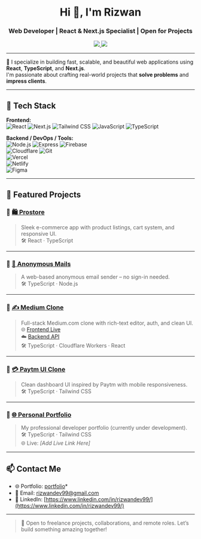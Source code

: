 <h1 align="center">Hi 👋, I'm Rizwan</h1>
<h3 align="center">Web Developer | React & Next.js Specialist | Open for Projects</h3>

<p align="center">
  <a href="mailto:rizwandev99@gmail.com">
    <img src="https://img.shields.io/badge/Email-D14836?style=for-the-badge&logo=gmail&logoColor=white" />
  </a>
  <a href="https://www.linkedin.com/in/rizwandev99/">
    <img src="https://img.shields.io/badge/LinkedIn-blue?style=for-the-badge&logo=linkedin&logoColor=white" />
  </a>
</p>

---

🌟 I specialize in building fast, scalable, and beautiful web applications using **React**, **TypeScript**, and **Next.js**.  
I'm passionate about crafting real-world projects that **solve problems** and **impress clients**.

---

## 🚀 Tech Stack

**Frontend:**  
![React](https://img.shields.io/badge/-React-61DAFB?style=flat-square&logo=react&logoColor=black) 
![Next.js](https://img.shields.io/badge/-Next.js-000?style=flat-square&logo=nextdotjs) 
![Tailwind CSS](https://img.shields.io/badge/-Tailwind-38B2AC?style=flat-square&logo=tailwind-css) 
![JavaScript](https://img.shields.io/badge/-JavaScript-F7DF1E?style=flat-square&logo=javascript&logoColor=black) 
![TypeScript](https://img.shields.io/badge/-TypeScript-3178C6?style=flat-square&logo=typescript)

**Backend / DevOps / Tools:**  
![Node.js](https://img.shields.io/badge/-Node.js-339933?style=flat-square&logo=node.js&logoColor=white) 
![Express](https://img.shields.io/badge/-Express-000?style=flat-square&logo=express&logoColor=white) 
![Firebase](https://img.shields.io/badge/-Firebase-FFCA28?style=flat-square&logo=firebase&logoColor=black)  
![Cloudflare](https://img.shields.io/badge/-Cloudflare-F38020?style=flat-square&logo=cloudflare&logoColor=white) 
![Git](https://img.shields.io/badge/-Git-F05032?style=flat-square&logo=git&logoColor=white)  
![Vercel](https://img.shields.io/badge/-Vercel-000?style=flat-square&logo=vercel&logoColor=white)  
![Netlify](https://img.shields.io/badge/-Netlify-00C7B7?style=flat-square&logo=netlify&logoColor=white)  
![Figma](https://img.shields.io/badge/-Figma-F24E1E?style=flat-square&logo=figma&logoColor=white)

---

## 💼 Featured Projects

### 🔹 [🛍️ Prostore](https://github.com/rizwandev99/prostore)
> Sleek e-commerce app with product listings, cart system, and responsive UI.  
🛠️ React · TypeScript

---

### 🔹 [📧 Anonymous Mails](https://github.com/rizwandev99/anonymous-mails)
> A web-based anonymous email sender – no sign-in needed.  
🛠️ TypeScript · Node.js

---

### 🔹 [✍️ Medium Clone](https://github.com/rizwandev99/aaa-medium-clone)
> Full-stack Medium.com clone with rich-text editor, auth, and clean UI.  
🌐 [Frontend Live](https://aaa-medium-clone.vercel.app/signup)  
☁️ [Backend API](https://backend.rizwandev99.workers.dev)  
🛠️ TypeScript · Cloudflare Workers · React

---

### 🔹 [💳 Paytm UI Clone](https://github.com/rizwandev99/aaa-paytm-project)
> Clean dashboard UI inspired by Paytm with mobile responsiveness.  
🛠️ TypeScript · Tailwind CSS

---

### 🔹 [🌐 Personal Portfolio](https://github.com/rizwandev99/portfolio)
> My professional developer portfolio (currently under development).  
🛠️ TypeScript · Tailwind CSS  
🌐 Live: *[Add Live Link Here]*

---

## 📫 Contact Me

- 🌐 Portfolio: [portfolio](https://github.com/rizwandev99/portfolio)*
- 📧 Email: [rizwandev99@gmail.com](mailto:rizwandev99@gmail.com)
- 💼 LinkedIn: [https://www.linkedin.com/in/rizwandev99/](https://www.linkedin.com/in/rizwandev99/)

---

> 🚀 Open to freelance projects, collaborations, and remote roles.
> Let’s build something amazing together!
